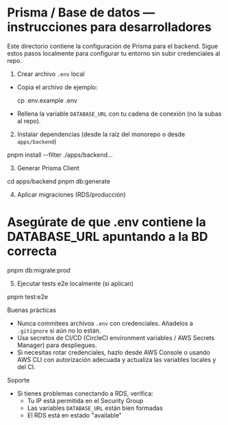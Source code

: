 # Prisma / Base de datos — instrucciones para desarrolladores

Este directorio contiene la configuración de Prisma para el backend. Sigue estos pasos localmente para configurar tu entorno sin subir credenciales al repo.

1) Crear archivo `.env` local

- Copia el archivo de ejemplo:

  cp .env.example .env

- Rellena la variable `DATABASE_URL` con tu cadena de conexión (no la subas al repo).

2) Instalar dependencias (desde la raíz del monorepo o desde `apps/backend`)

  pnpm install --filter ./apps/backend...

3) Generar Prisma Client

  cd apps/backend
  pnpm db:generate

4) Aplicar migraciones (RDS/producción)

  # Asegúrate de que .env contiene la DATABASE_URL apuntando a la BD correcta
  pnpm db:migrate:prod

5) Ejecutar tests e2e localmente (si aplican)

  pnpm test:e2e

Buenas prácticas
- Nunca commitees archivos `.env` con credenciales. Añadelos a `.gitignore` si aún no lo están.
- Usa secretos de CI/CD (CircleCI environment variables / AWS Secrets Manager) para despliegues.
- Si necesitas rotar credenciales, hazlo desde AWS Console o usando AWS CLI con autorización adecuada y actualiza las variables locales y del CI.

Soporte
- Si tienes problemas conectando a RDS, verifica:
  - Tu IP está permitida en el Security Group
  - Las variables `DATABASE_URL` están bien formadas
  - El RDS está en estado "available"
